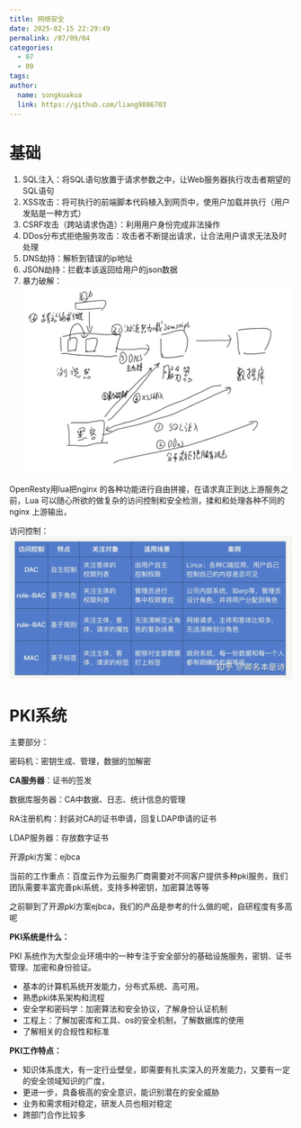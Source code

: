```yaml
---
title: 网络安全
date: 2025-02-15 22:29:49
permalink: /07/09/04
categories: 
  - 07
  - 09
tags: 
author:
  name: songkuakua
  link: https://github.com/liang9886703
---
```

# 基础

1. SQL注入：将SQL语句放置于请求参数之中，让Web服务器执行攻击者期望的SQL语句
2. XSS攻击：将可执行的前端脚本代码植入到网页中，使用户加载并执行（用户发贴是一种方式）
3. CSRF攻击（跨站请求伪造）：利用用户身份完成非法操作
4. DDos分布式拒绝服务攻击：攻击者不断提出请求，让合法用户请求无法及时处理
5. DNS劫持：解析到错误的ip地址
6. JSON劫持：拦截本该返回给用户的json数据
7. 暴力破解：
![image-20240924214244119](./pic56.png)

OpenResty用lua把nginx 的各种功能进行自由拼接，在请求真正到达上游服务之前，Lua 可以随心所欲的做复杂的访问控制和安全检测，揉和和处理各种不同的 nginx 上游输出，



访问控制：
![image-20240929170954661](./pic57.png)

# PKI系统

主要部分：

密码机：密钥生成、管理，数据的加解密

**CA服务器**：证书的签发

数据库服务器：CA中数据、日志、统计信息的管理

RA注册机构：封装对CA的证书申请，回复LDAP申请的证书

LDAP服务器：存放数字证书

开源pki方案：ejbca



当前的工作重点：百度云作为云服务厂商需要对不同客户提供多种pki服务，我们团队需要丰富完善pki系统，支持多种密钥，加密算法等等

之前聊到了开源pki方案ejbca，我们的产品是参考的什么做的呢，自研程度有多高呢

**PKI系统是什么：**

PKI 系统作为大型企业环境中的一种专注于安全部分的基础设施服务，密钥、证书管理、加密和身份验证。

- 基本的计算机系统开发能力，分布式系统、高可用。
- 熟悉pki体系架构和流程
- 安全学和密码学：加密算法和安全协议，了解身份认证机制
- 工程上：了解加密库和工具、os的安全机制，了解数据库的使用
- 了解相关的合规性和标准

**PKI工作特点：**

- 知识体系庞大，有一定行业壁垒，即需要有扎实深入的开发能力，又要有一定的安全领域知识的广度，
- 更进一步，具备极高的安全意识，能识别潜在的安全威胁
- 业务和需求相对稳定，研发人员也相对稳定
- 跨部门合作比较多
